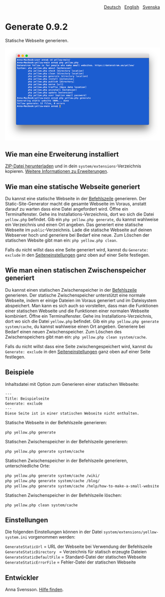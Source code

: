 <p align="right"><a href="README-de.md">Deutsch</a> &nbsp; <a href="README.md">English</a> &nbsp; <a href="README-sv.md">Svenska</a></p>

# Generate 0.9.2

Statische Webseite generieren.

<p align="center"><img src="SCREENSHOT.png" alt="Bildschirmfoto"></p>

## Wie man eine Erweiterung installiert

[ZIP-Datei herunterladen](https://github.com/annaesvensson/yellow-generate/archive/refs/heads/main.zip) und in dein `system/extensions`-Verzeichnis kopieren. [Weitere Informationen zu Erweiterungen](https://github.com/annaesvensson/yellow-update/tree/main/README-de.md).

## Wie man eine statische Webseite generiert

Du kannst eine statische Webseite in der [Befehlszeile](https://github.com/annaesvensson/yellow-core/tree/main/README-de.md) generieren. Der Static-Site-Generator macht die gesamte Webseite im Voraus, anstatt darauf zu warten dass eine Datei angefordert wird. Öffne ein Terminalfenster. Gehe ins Installations-Verzeichnis, dort wo sich die Datei `yellow.php` befindet. Gib ein `php yellow.php generate`, du kannst wahlweise ein Verzeichnis und einen Ort angeben. Das generiert eine statische Webseite im `public`-Verzeichnis. Lade die statische Webseite auf deinen Webserver hoch und generiere bei Bedarf eine neue. Zum Löschen der statischen Website gibt man ein: `php yellow.php clean`.

Falls du nicht willst dass eine Seite generiert wird, kannst du `Generate: exclude` in den [Seiteneinstellungen](https://github.com/annaesvensson/yellow-core/tree/main/README-de.md#einstellungen-seite) ganz oben auf einer Seite festlegen.

## Wie man einen statischen Zwischenspeicher generiert

Du kannst einen statischen Zwischenspeicher in der [Befehlszeile](https://github.com/annaesvensson/yellow-core/tree/main/README-de.md) generieren. Der statische Zwischenspeicher unterstützt eine normale Webseite, indem er einige Dateien im Voraus generiert und im Dateisystem abspeichert. Man kann es sich auch so vorstellen, dass man die Funktionen einer statischen Webseite und die Funktionen einer normalen Webseite kombiniert. Öffne ein Terminalfenster. Gehe ins Installations-Verzeichnis, dort wo sich die Datei `yellow.php` befindet. Gib ein `php yellow.php generate system/cache`, du kannst wahlweise einen Ort angeben. Generiere bei Bedarf einen neuen Zwischenspeicher. Zum Löschen des Zwischenspeichers gibt man ein: `php yellow.php clean system/cache`.

Falls du nicht willst dass eine Seite zwischengespeichert wird, kannst du `Generate: exclude` in den [Seiteneinstellungen](https://github.com/annaesvensson/yellow-core/tree/main/README-de.md#einstellungen-seite) ganz oben auf einer Seite festlegen.

## Beispiele

Inhaltsdatei mit Option zum Generieren einer statischen Webseite:

    ---
    Title: Beispielseite
    Generate: exclude
    ---
    Diese Seite ist in einer statischen Webseite nicht enthalten.

Statische Webseite in der Befehlszeile generieren:

`php yellow.php generate`  

Statischen Zwischenspeicher in der Befehlszeile generieren:

`php yellow.php generate system/cache`  

Statischen Zwischenspeicher in der Befehlszeile generieren, unterschiedliche Orte:

`php yellow.php generate system/cache /wiki/`  
`php yellow.php generate system/cache /blog/`  
`php yellow.php generate system/cache /help/how-to-make-a-small-website`  

Statischen Zwischenspeicher in der Befehlszeile löschen:

`php yellow.php clean system/cache`  

## Einstellungen

Die folgenden Einstellungen können in der Datei `system/extensions/yellow-system.ini` vorgenommen werden:

`GenerateStaticUrl` = URL der Webseite bei Verwendung der Befehlszeile  
`GenerateStaticDirectory ` = Verzeichnis für statisch erzeugte Dateien  
`GenerateStaticDefaultFile` = Standard-Datei der statischen Webseite  
`GenerateStaticErrorFile` = Fehler-Datei der statischen Webseite  

## Entwickler

Anna Svensson. [Hilfe finden](https://datenstrom.se/de/yellow/help/).
